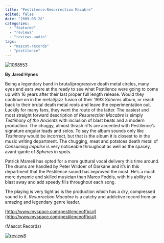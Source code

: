 ```yaml
---
title: "Pestilence:Resurrection Macabre"
edited: false
date: "2009-08-28"
categories:
  - "featured"
  - "reviews"
  - "reviews-audio"
tags:
  - "mascot-records"
  - "pestilence"
---
```


[![1068553](http://www.hellbound.ca/wp-content/uploads/2009/08/1068553.jpg "1068553")](http://www.hellbound.ca/wp-content/uploads/2009/08/1068553.jpg)

**By Jared Hynes**

Being a legendary band in brutal/progressive death metal circles, many eyes and ears were at the ready to see what Pestilence were going to come up with 16 years after their last proper full length release. Would they continue on in the metal/jazz fusion of their 1993 _Spheres_ album, or reach back to their brutal death metal roots and leave the experimentation out. Luckily for many fans, they went the route of the latter. The easiest and most straight forward description of _Resurrection Macabre_ is simply _Testimony of the Ancients_ with inclusion of blast beats and a modern production. The chuggy, almost thrash riffs are accented with Pestilence’s signature angular leads and solos. To say the album sounds only like _Testimony_ would be incorrect, but that is the album it is closest to in the music writing department. The chugging, meat and potatoes death metal of _Consuming Impulse_ is very noticeable throughout as well as the spacey, avant-garde of _Spheres_ in spots.

Patrick Mameli has opted for a more guttural vocal delivery this time around. The drums are handled by Peter Wildoer of Darkane and it’s in this department that the Pestilence sound has improved the most. He’s a much more dynamic and skilled musician than Marco Foddis, with his ability to blast away and add speedy fills throughout each song.

The playing is very tight as is the production which has a dry, compressed sound to it. _Resurrection Macabre_ is a catchy and addictive record from an amazing and legendary genre leader.

[http://www.myspace.com/pestilenceofficial](http://www.myspace.com/pestilenceofficial)

(Mascot Records)

[![review8](http://www.hellbound.ca/wp-content/uploads/2009/06/review8.png "review8")](http://www.hellbound.ca/wp-content/uploads/2009/06/review8.png)
